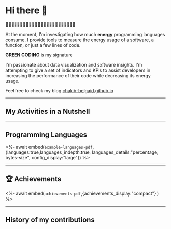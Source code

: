 # Hi there 👋

🌱🌱🌱🌱🌱🌱🌱🌱🌱🌱🌱🌱🌱🌱🌱🌱🌱🌱🌱🌱🌱🌱🌱🌱

At the moment, I'm investigating how much **energy** programming languages consume. I provide tools to measure the energy usage of a software, a function, or just a few lines of code.

**GREEN CODING** is my signature

I'm passionate about data visualization and software insights. I'm attempting to give a set of indicators and KPIs to assist developers in increasing the performance of their code while decreasing its energy usage.

Feel free to check my blog [chakib-belgaid.github.io](https://chakib-belgaid.github.io)

<!-- I joined GitHub on `{{ f.date(REGISTRATION_DATE, {date:true}) }}`.
Since then, I've contributed to `{{ REPOSITORIES_CONTRIBUTED_TO }}` repositories and made `{{ COMMITS }}` commits. -->

___

## My Activities in a Nutshell


<!-- **[📌 Starred topics](https://github.com/chakib-belgaid?tab=stars)** -->
___

## Programming Languages

<%- await embed(`example-languages-pdf`, {languages:true,languages_indepth:true, languages_details:"percentage, bytes-size", config_display:"large"}) %>
___

## 🏆 Achievements
<!-- <img src="https://github.com/chakib-belgaid/chakib-belgaid/blob/main/.cache/example-achievements-pdf.svg"> -->
<%- await embed(`achievements-pdf`,{achievements_display:"compact"} ) %>
___

## History of my contributions

<!-- <%- await embed(example-isocalendar, {isocalendar:true, isocalendar_duration:"full-year", config_display:"large"}) %> -->

<!-- ![Metrics](/github-metrics.svg) -->